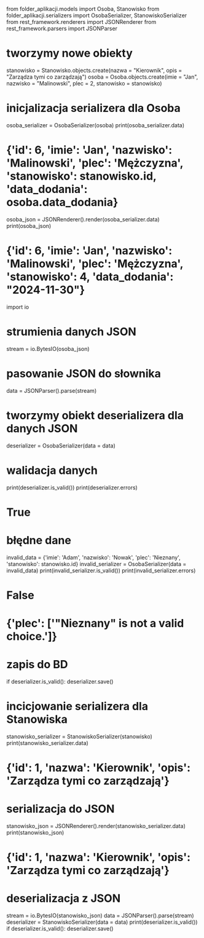 from folder_aplikacji.models import Osoba, Stanowisko
from folder_aplikacji.serializers import OsobaSerializer, StanowiskoSerializer
from rest_framework.renderers import JSONRenderer
from rest_framework.parsers import JSONParser
# tworzymy nowe obiekty
stanowisko = Stanowisko.objects.create(nazwa = "Kierownik", opis = "Zarządza tymi co zarządzają")
osoba = Osoba.objects.create(imie = "Jan", nazwisko = "Malinowski", plec = 2, stanowisko = stanowisko)
# inicjalizacja serializera dla Osoba
osoba_serializer = OsobaSerializer(osoba)
print(osoba_serializer.data)
# {'id': 6, 'imie': 'Jan', 'nazwisko': 'Malinowski', 'plec': 'Mężczyzna', 'stanowisko': stanowisko.id, 'data_dodania': osoba.data_dodania}
osoba_json = JSONRenderer().render(osoba_serializer.data)
print(osoba_json)
# {'id': 6, 'imie': 'Jan', 'nazwisko': 'Malinowski', 'plec': 'Mężczyzna', 'stanowisko': 4, 'data_dodania': "2024-11-30"}
import io
# strumienia danych JSON
stream = io.BytesIO(osoba_json)
# pasowanie JSON do słownika
data = JSONParser().parse(stream)
# tworzymy obiekt deserializera dla danych JSON
deserializer = OsobaSerializer(data = data)
# walidacja danych
print(deserializer.is_valid())
print(deserializer.errors)
# True
# błędne dane
invalid_data = {'imie': 'Adam', 'nazwisko': 'Nowak', 'plec': 'Nieznany', 'stanowisko': stanowisko.id}
invalid_serializer = OsobaSerializer(data = invalid_data)
print(invalid_serializer.is_valid())
print(invalid_serializer.errors)
# False
# {'plec': ['"Nieznany" is not a valid choice.']}
# zapis do BD
if deserializer.is_valid():
    deserializer.save()
# incicjowanie serializera dla Stanowiska
stanowisko_serializer = StanowiskoSerializer(stanowisko)
print(stanowisko_serializer.data)
# {'id': 1, 'nazwa': 'Kierownik', 'opis': 'Zarządza tymi co zarządzają'}
# serializacja do JSON
stanowisko_json = JSONRenderer().render(stanowisko_serializer.data)
print(stanowisko_json)
# {'id': 1, 'nazwa': 'Kierownik', 'opis': 'Zarządza tymi co zarządzają'}
# deserializacja z JSON
stream = io.BytesIO(stanowisko_json)
data = JSONParser().parse(stream)
deserializer = StanowiskoSerializer(data = data)
print(deserializer.is_valid())
if deserializer.is_valid():
    deserializer.save()